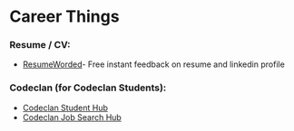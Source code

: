 # Career Things

### Resume / CV:  
- [ResumeWorded](https://resumeworded.com/)- Free instant feedback on resume and linkedin profile


### Codeclan (for Codeclan Students):  
- [Codeclan Student Hub](https://codeclan.com/students/)
- [Codeclan Job Search Hub](https://jobs.codeclan.com/#)

